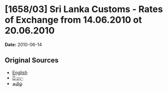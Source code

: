 # [1658/03] Sri Lanka Customs - Rates of Exchange from 14.06.2010 ot 20.06.2010

**Date:** 2010-06-14

## Original Sources

- [English](https://documents.gov.lk/view/extra-gazettes/2010/6/1658-03_E.pdf)
- [සිංහල](https://documents.gov.lk/view/extra-gazettes/2010/6/1658-03_S.pdf)
- [தமிழ்](https://documents.gov.lk/view/extra-gazettes/2010/6/1658-03_T.pdf)
